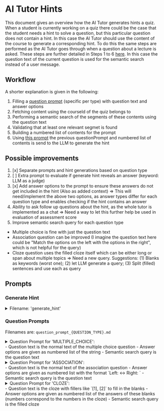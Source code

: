 # AI Tutor Hints

This document gives an overview how the AI Tutor generates hints a quiz.
When a student is currently working on a quiz there could be the case that the student needs a hint to solve a question, but this particular question does not contain a hint. 
In this case the AI Tutor should use the content of the course to generate a corresponding hint.
To do this the same steps are performed as the AI Tutor goes through when a question about a lecture is asked. These steps are further detailed in Steps 1 to 6 [here](ai-tutor-chat.md#3-semantic-search-only-lecture-questions). In this case the question text of the current question is used for the semantic search instead of a user message.

## Workflow
A shorter explanation is given in the following:
1. Filling a [question prompt](#question-prompts) (specific per type) with question text and answer options
2. Fetching content using the courseId of the quiz belongs to
3. Performing a semantic search of the segments of these contents using the question text
4. Validating that at least one relevant segmet is found
5. Building a numbered list of contents for the prompt
6. Using [this prompt](#generate-hint) the previous questionPrompt and numbered list of contents is send to the LLM to generate the hint

## Possible improvements
1. [x] Separate prompts and hint generations based on question type
2. [ ] Extra prompt to evaluate if generate hint reveals an answer (keyword: LLM as a judge)
3. [x] Add answer options to the prompt to ensure these answers do not get included in the hint (Also as added context)
  => This will need/implement the above two options, as answer types differ for each question type and enables checking if the hint contains an answer
4. Ability to ask follow up questions about the hint, as the whole tutor is implemented as a chat => Need a way to let this further help be used in evaluation of assessment score
5. Improve semantic search query for each question type
 - Multiple choice is fine with just the question text
 - Association question can be improved (I imagine the question text here could be "Match the options on the left with the options in the right", which is not helpful for the query)
 - Cloze question uses the filled cloze itself which can be either long or span about multiple topics => Need a new query. Suggestions: (1) Blanks as keywords (worst one); (2) let LLM generate a query; (3) Split (filled) sentences and use each as query

## Prompts

### Generate Hint
<details>
  <summary>Filename: 'generate_hint'</summary>

  ```txt
  You are an AI tutor helping a student with an assessment question.
  Your role is to provide clear, concise, and actionable hints that encourage the student to think critically and progress toward solving the question.
  **Never reveal the correct answer.**
  Assume the student has read the course segments but may not fully recall all details.
  Use the lecture content as the sole source of information for your hint, and prioritize this over general knowledge.


  ### Goal:
  1. Generate a helpful **hint** that encourages the student to think critically and progress toward solving the question **without revealing the answer**.
  2. Base the hint strictly on the provided lecture content; do not invent or assume knowledge not present.
  3. Ensure the hint is concise, supportive, and encourages active recall.
  4. Do not reveal the correct answer or any of the provided answers.
  5. Use questions, leading prompts, or rephrased concepts rather than declarative statements that give away the solution.

  ### Question Info:
  {{questionPrompt}}

  - **Relevant Lecture Content:**
  {{content}}

  ### Strict Requirements:
  1. **Base the hint strictly on the given course segments.** Do not invent or assume knowledge not present in the segments.
  2. **Use the same language, technical terms, and terminology as the question and course segments.**
    - Do not translate or change them; keep them consistent with the course material.
  3. **Do NOT give away the answer or use ANY provided answers.**
    - Guide the student using leading questions, rephrased concepts, or prompts to recall course ideas.
  4. **Use a supportive and concise tone.**
  5. If multiple steps are involved, help them figure out the next logical one.
  6. Do not include any explanations or information outside the scope of the course content.
  7. Your response must be a **JSON object ONLY** (no extra text) with the exact following structure and keys:
    {"hint" : "your hint here"}
  ```
</details>

### Question Prompts
Filenames are: `question_prompt_{QUESTION_TYPE}.md`
<details>
  <summary>Question Prompt for 'MULTIPLE_CHOICE': </summary>

  ```txt
  Type: Multiple Choice
  Goal of the student: The student needs to correctly mark the correct answer, where multiple answers can be correct.
  The question text is provided in the "Question" field.
  All possible answer options are listed under "Answer options".
  The answer options are only provided so that they are **not included in the hint**; do not assume which answer is correct.


  Question: "{{questionText}}"
  Answer options:
  {{options}}
  ```
</details>
 - Question text is the normal text of the multiple choice question
 - Answer options are given as numbered list of the string
 - Semantic search query is the question text

<details>
  <summary>Question Prompt for 'ASSOCIATION': </summary>

  ```txt
  Type: Association
  Goal of the student: The student needs to correctly match each Left item with its corresponding Right item.
  The question text is provided in the "Question" field.
  All associations are listed under "Pairs", where each pair contains a "Left" and a "Right" value.
  The pairs are only provided so that they are **not included in the hint**; do not reveal which items are matched.

  Question: "{{questionText}}"
  Pairs:
  {{options}}
  ```
</details>
 - Question text is the normal text of the association question
 - Answer options are given as numbered list with the format `Left: <value left> <-> Right: <value right>`
 - Semantic search query is the question text

<details>
  <summary>Question Prompt for 'CLOZE': </summary>

  ```txt
  Type: Cloze
  Goal: The student needs to fill in the blanks in the text with the correct answers.
  The cloze text is provided in the "Text" field, with blanks denoted by numbers in square brackets (e.g., [1], [2], ...).
  The correct answers for the blanks are listed under "Blanks".
  The blanks are only provided so that they are **not included in the hint**; do not reveal them.

  Text: "{{clozeText}}"
  Blanks:
  {{options}}
  ```
</details>
 - Question text is the cloze with fillers like `[1], [2]` to fill in the blanks
 - Answer options are given as numbered list of the answers of these blanks (numbers correspond to the numbers in the cloze)
 - Semantic search query is the filled cloze
